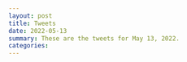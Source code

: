 ```yaml
---
layout: post
title: Tweets
date: 2022-05-13
summary: These are the tweets for May 13, 2022.
categories:
---
```


